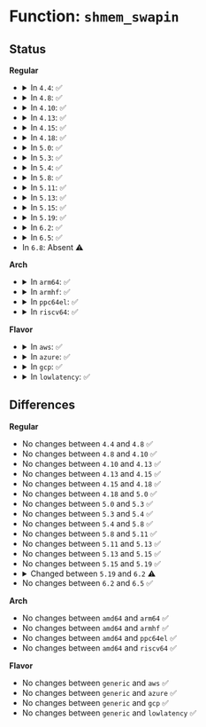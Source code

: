 # Function: <code>shmem_swapin</code>

## Status
<b>Regular</b>
<ul>
<li>
<details>
<summary>In <code>4.4</code>: ✅</summary>

```c
struct page *shmem_swapin(swp_entry_t swap, gfp_t gfp, struct shmem_inode_info *info, long unsigned int index);
```

**Collision:** Unique Static

**Inline:** No

**Transformation:** False

**Instances:**

```
In mm/shmem.c (ffffffff811a8350)
Location: mm/shmem.c:906
Inline: False
Direct callers:
  - mm/shmem.c:shmem_getpage_gfp
```
**Symbols:**

```
ffffffff811a8350-ffffffff811a8401: shmem_swapin (STB_LOCAL)
```
</details>
</li>
<li>
<details>
<summary>In <code>4.8</code>: ✅</summary>

```c
struct page *shmem_swapin(swp_entry_t swap, gfp_t gfp, struct shmem_inode_info *info, long unsigned int index);
```

**Collision:** Unique Static

**Inline:** No

**Transformation:** False

**Instances:**

```
In mm/shmem.c (ffffffff811bf090)
Location: mm/shmem.c:1356
Inline: False
Direct callers:
  - mm/shmem.c:shmem_getpage_gfp
```
**Symbols:**

```
ffffffff811bf090-ffffffff811bf141: shmem_swapin (STB_LOCAL)
```
</details>
</li>
<li>
<details>
<summary>In <code>4.10</code>: ✅</summary>

```c
struct page *shmem_swapin(swp_entry_t swap, gfp_t gfp, struct shmem_inode_info *info, long unsigned int index);
```

**Collision:** Unique Static

**Inline:** No

**Transformation:** False

**Instances:**

```
In mm/shmem.c (ffffffff811cf6c0)
Location: mm/shmem.c:1381
Inline: False
Direct callers:
  - mm/shmem.c:shmem_getpage_gfp
```
**Symbols:**

```
ffffffff811cf6c0-ffffffff811cf771: shmem_swapin (STB_LOCAL)
```
</details>
</li>
<li>
<details>
<summary>In <code>4.13</code>: ✅</summary>

```c
struct page *shmem_swapin(swp_entry_t swap, gfp_t gfp, struct shmem_inode_info *info, long unsigned int index);
```

**Collision:** Unique Static

**Inline:** No

**Transformation:** False

**Instances:**

```
In mm/shmem.c (ffffffff811d6500)
Location: mm/shmem.c:1406
Inline: False
Direct callers:
  - mm/shmem.c:shmem_getpage_gfp
```
**Symbols:**

```
ffffffff811d6500-ffffffff811d65b1: shmem_swapin (STB_LOCAL)
```
</details>
</li>
<li>
<details>
<summary>In <code>4.15</code>: ✅</summary>

```c
struct page *shmem_swapin(swp_entry_t swap, gfp_t gfp, struct shmem_inode_info *info, long unsigned int index);
```

**Collision:** Unique Static

**Inline:** No

**Transformation:** False

**Instances:**

```
In mm/shmem.c (ffffffff811eba20)
Location: mm/shmem.c:1429
Inline: False
Direct callers:
  - mm/shmem.c:shmem_getpage_gfp
```
**Symbols:**

```
ffffffff811eba20-ffffffff811ebad1: shmem_swapin (STB_LOCAL)
```
</details>
</li>
<li>
<details>
<summary>In <code>4.18</code>: ✅</summary>

```c
struct page *shmem_swapin(swp_entry_t swap, gfp_t gfp, struct shmem_inode_info *info, long unsigned int index);
```

**Collision:** Unique Static

**Inline:** No

**Transformation:** False

**Instances:**

```
In mm/shmem.c (ffffffff8120d210)
Location: mm/shmem.c:1445
Inline: False
Direct callers:
  - mm/shmem.c:shmem_getpage_gfp
```
**Symbols:**

```
ffffffff8120d210-ffffffff8120d2b9: shmem_swapin (STB_LOCAL)
```
</details>
</li>
<li>
<details>
<summary>In <code>5.0</code>: ✅</summary>

```c
struct page *shmem_swapin(swp_entry_t swap, gfp_t gfp, struct shmem_inode_info *info, long unsigned int index);
```

**Collision:** Unique Static

**Inline:** No

**Transformation:** False

**Instances:**

```
In mm/shmem.c (ffffffff81220f40)
Location: mm/shmem.c:1416
Inline: False
Direct callers:
  - mm/shmem.c:shmem_getpage_gfp
```
**Symbols:**

```
ffffffff81220f40-ffffffff81220fe9: shmem_swapin (STB_LOCAL)
```
</details>
</li>
<li>
<details>
<summary>In <code>5.3</code>: ✅</summary>

```c
struct page *shmem_swapin(swp_entry_t swap, gfp_t gfp, struct shmem_inode_info *info, long unsigned int index);
```

**Collision:** Unique Static

**Inline:** No

**Transformation:** False

**Instances:**

```
In mm/shmem.c (ffffffff81230710)
Location: mm/shmem.c:1443
Inline: False
Direct callers:
  - mm/shmem.c:shmem_swapin_page
```
**Symbols:**

```
ffffffff81230710-ffffffff812307b9: shmem_swapin (STB_LOCAL)
```
</details>
</li>
<li>
<details>
<summary>In <code>5.4</code>: ✅</summary>

```c
struct page *shmem_swapin(swp_entry_t swap, gfp_t gfp, struct shmem_inode_info *info, long unsigned int index);
```

**Collision:** Unique Static

**Inline:** No

**Transformation:** False

**Instances:**

```
In mm/shmem.c (ffffffff8123e930)
Location: mm/shmem.c:1458
Inline: False
Direct callers:
  - mm/shmem.c:shmem_swapin_page
```
**Symbols:**

```
ffffffff8123e930-ffffffff8123e9d9: shmem_swapin (STB_LOCAL)
```
</details>
</li>
<li>
<details>
<summary>In <code>5.8</code>: ✅</summary>

```c
struct page *shmem_swapin(swp_entry_t swap, gfp_t gfp, struct shmem_inode_info *info, long unsigned int index);
```

**Collision:** Unique Static

**Inline:** No

**Transformation:** False

**Instances:**

```
In mm/shmem.c (ffffffff8126bf80)
Location: mm/shmem.c:1463
Inline: False
Direct callers:
  - mm/shmem.c:shmem_swapin_page
```
**Symbols:**

```
ffffffff8126bf80-ffffffff8126c058: shmem_swapin (STB_LOCAL)
```
</details>
</li>
<li>
<details>
<summary>In <code>5.11</code>: ✅</summary>

```c
struct page *shmem_swapin(swp_entry_t swap, gfp_t gfp, struct shmem_inode_info *info, long unsigned int index);
```

**Collision:** Unique Static

**Inline:** No

**Transformation:** False

**Instances:**

```
In mm/shmem.c (ffffffff812769d0)
Location: mm/shmem.c:1518
Inline: False
Direct callers:
  - mm/shmem.c:shmem_swapin_page
```
**Symbols:**

```
ffffffff812769d0-ffffffff81276aa8: shmem_swapin (STB_LOCAL)
```
</details>
</li>
<li>
<details>
<summary>In <code>5.13</code>: ✅</summary>

```c
struct page *shmem_swapin(swp_entry_t swap, gfp_t gfp, struct shmem_inode_info *info, long unsigned int index);
```

**Collision:** Unique Static

**Inline:** No

**Transformation:** False

**Instances:**

```
In mm/shmem.c (ffffffff8127bdb0)
Location: mm/shmem.c:1492
Inline: False
Direct callers:
  - mm/shmem.c:shmem_swapin_page
```
**Symbols:**

```
ffffffff8127bdb0-ffffffff8127be8a: shmem_swapin (STB_LOCAL)
```
</details>
</li>
<li>
<details>
<summary>In <code>5.15</code>: ✅</summary>

```c
struct page *shmem_swapin(swp_entry_t swap, gfp_t gfp, struct shmem_inode_info *info, long unsigned int index);
```

**Collision:** Unique Static

**Inline:** No

**Transformation:** False

**Instances:**

```
In mm/shmem.c (ffffffff812b9f20)
Location: mm/shmem.c:1515
Inline: False
Direct callers:
  - mm/shmem.c:shmem_swapin_page
```
**Symbols:**

```
ffffffff812b9f20-ffffffff812b9ffa: shmem_swapin (STB_LOCAL)
```
</details>
</li>
<li>
<details>
<summary>In <code>5.19</code>: ✅</summary>

```c
struct page *shmem_swapin(swp_entry_t swap, gfp_t gfp, struct shmem_inode_info *info, long unsigned int index);
```

**Collision:** Unique Static

**Inline:** No

**Transformation:** False

**Instances:**

```
In mm/shmem.c (ffffffff813165b0)
Location: mm/shmem.c:1480
Inline: False
Direct callers:
  - mm/shmem.c:shmem_swapin_folio
```
**Symbols:**

```
ffffffff813165b0-ffffffff81316673: shmem_swapin (STB_LOCAL)
```
</details>
</li>
<li>
<details>
<summary>In <code>6.2</code>: ✅</summary>

```c
struct folio *shmem_swapin(swp_entry_t swap, gfp_t gfp, struct shmem_inode_info *info, long unsigned int index);
```

**Collision:** Unique Static

**Inline:** No

**Transformation:** False

**Instances:**

```
In mm/shmem.c (ffffffff8138bf90)
Location: mm/shmem.c:1499
Inline: False
Direct callers:
  - mm/shmem.c:shmem_swapin_folio
```
**Symbols:**

```
ffffffff8138bf90-ffffffff8138c082: shmem_swapin (STB_LOCAL)
```
</details>
</li>
<li>
<details>
<summary>In <code>6.5</code>: ✅</summary>

```c
struct folio *shmem_swapin(swp_entry_t swap, gfp_t gfp, struct shmem_inode_info *info, long unsigned int index);
```

**Collision:** Unique Static

**Inline:** No

**Transformation:** False

**Instances:**

```
In mm/shmem.c (ffffffff813be0e0)
Location: mm/shmem.c:1511
Inline: False
Direct callers:
  - mm/shmem.c:shmem_swapin_folio
```
**Symbols:**

```
ffffffff813be0e0-ffffffff813be1d4: shmem_swapin (STB_LOCAL)
```
</details>
</li>
<li>
In <code>6.8</code>: Absent ⚠️
</li>
</ul>
<b>Arch</b>
<ul>
<li>
<details>
<summary>In <code>arm64</code>: ✅</summary>

```c
struct page *shmem_swapin(swp_entry_t swap, gfp_t gfp, struct shmem_inode_info *info, long unsigned int index);
```

**Collision:** Unique Static

**Inline:** No

**Transformation:** False

**Instances:**

```
In mm/shmem.c (ffff8000102d06f0)
Location: mm/shmem.c:1458
Inline: False
Direct callers:
  - mm/shmem.c:shmem_swapin_page
```
**Symbols:**

```
ffff8000102d06f0-ffff8000102d07a8: shmem_swapin (STB_LOCAL)
```
</details>
</li>
<li>
<details>
<summary>In <code>armhf</code>: ✅</summary>

```c
struct page *shmem_swapin(swp_entry_t swap, gfp_t gfp, struct shmem_inode_info *info, long unsigned int index);
```

**Collision:** Unique Static

**Inline:** No

**Transformation:** False

**Instances:**

```
In mm/shmem.c (c04fa4c4)
Location: mm/shmem.c:1458
Inline: False
Direct callers:
  - mm/shmem.c:shmem_swapin_page
```
**Symbols:**

```
c04fa4c4-c04fa578: shmem_swapin (STB_LOCAL)
```
</details>
</li>
<li>
<details>
<summary>In <code>ppc64el</code>: ✅</summary>

```c
struct page *shmem_swapin(swp_entry_t swap, gfp_t gfp, struct shmem_inode_info *info, long unsigned int index);
```

**Collision:** Unique Static

**Inline:** No

**Transformation:** False

**Instances:**

```
In mm/shmem.c (c00000000038e190)
Location: mm/shmem.c:1458
Inline: False
Direct callers:
  - mm/shmem.c:shmem_swapin_page
```
**Symbols:**

```
c00000000038e190-c00000000038e268: shmem_swapin (STB_LOCAL)
```
</details>
</li>
<li>
<details>
<summary>In <code>riscv64</code>: ✅</summary>

```c
struct page *shmem_swapin(swp_entry_t swap, gfp_t gfp, struct shmem_inode_info *info, long unsigned int index);
```

**Collision:** Unique Static

**Inline:** No

**Transformation:** False

**Instances:**

```
In mm/shmem.c (ffffffe0001ecc0c)
Location: mm/shmem.c:1458
Inline: False
Direct callers:
  - mm/shmem.c:shmem_swapin_page
```
**Symbols:**

```
ffffffe0001ecc0c-ffffffe0001ecc92: shmem_swapin (STB_LOCAL)
```
</details>
</li>
</ul>
<b>Flavor</b>
<ul>
<li>
<details>
<summary>In <code>aws</code>: ✅</summary>

```c
struct page *shmem_swapin(swp_entry_t swap, gfp_t gfp, struct shmem_inode_info *info, long unsigned int index);
```

**Collision:** Unique Static

**Inline:** No

**Transformation:** False

**Instances:**

```
In mm/shmem.c (ffffffff81236f80)
Location: mm/shmem.c:1458
Inline: False
Direct callers:
  - mm/shmem.c:shmem_swapin_page
```
**Symbols:**

```
ffffffff81236f80-ffffffff81237029: shmem_swapin (STB_LOCAL)
```
</details>
</li>
<li>
<details>
<summary>In <code>azure</code>: ✅</summary>

```c
struct page *shmem_swapin(swp_entry_t swap, gfp_t gfp, struct shmem_inode_info *info, long unsigned int index);
```

**Collision:** Unique Static

**Inline:** No

**Transformation:** False

**Instances:**

```
In mm/shmem.c (ffffffff81229fe0)
Location: mm/shmem.c:1458
Inline: False
Direct callers:
  - mm/shmem.c:shmem_swapin_page
```
**Symbols:**

```
ffffffff81229fe0-ffffffff8122a089: shmem_swapin (STB_LOCAL)
```
</details>
</li>
<li>
<details>
<summary>In <code>gcp</code>: ✅</summary>

```c
struct page *shmem_swapin(swp_entry_t swap, gfp_t gfp, struct shmem_inode_info *info, long unsigned int index);
```

**Collision:** Unique Static

**Inline:** No

**Transformation:** False

**Instances:**

```
In mm/shmem.c (ffffffff81234d20)
Location: mm/shmem.c:1458
Inline: False
Direct callers:
  - mm/shmem.c:shmem_swapin_page
```
**Symbols:**

```
ffffffff81234d20-ffffffff81234dc9: shmem_swapin (STB_LOCAL)
```
</details>
</li>
<li>
<details>
<summary>In <code>lowlatency</code>: ✅</summary>

```c
struct page *shmem_swapin(swp_entry_t swap, gfp_t gfp, struct shmem_inode_info *info, long unsigned int index);
```

**Collision:** Unique Static

**Inline:** No

**Transformation:** False

**Instances:**

```
In mm/shmem.c (ffffffff81245120)
Location: mm/shmem.c:1458
Inline: False
Direct callers:
  - mm/shmem.c:shmem_swapin_page
```
**Symbols:**

```
ffffffff81245120-ffffffff812451c9: shmem_swapin (STB_LOCAL)
```
</details>
</li>
</ul>

## Differences
<b>Regular</b>
<ul>
<li>
No changes between <code>4.4</code> and <code>4.8</code> ✅
</li>
<li>
No changes between <code>4.8</code> and <code>4.10</code> ✅
</li>
<li>
No changes between <code>4.10</code> and <code>4.13</code> ✅
</li>
<li>
No changes between <code>4.13</code> and <code>4.15</code> ✅
</li>
<li>
No changes between <code>4.15</code> and <code>4.18</code> ✅
</li>
<li>
No changes between <code>4.18</code> and <code>5.0</code> ✅
</li>
<li>
No changes between <code>5.0</code> and <code>5.3</code> ✅
</li>
<li>
No changes between <code>5.3</code> and <code>5.4</code> ✅
</li>
<li>
No changes between <code>5.4</code> and <code>5.8</code> ✅
</li>
<li>
No changes between <code>5.8</code> and <code>5.11</code> ✅
</li>
<li>
No changes between <code>5.11</code> and <code>5.13</code> ✅
</li>
<li>
No changes between <code>5.13</code> and <code>5.15</code> ✅
</li>
<li>
No changes between <code>5.15</code> and <code>5.19</code> ✅
</li>
<li>
<details>
<summary>Changed between <code>5.19</code> and <code>6.2</code> ⚠️</summary>
<ul>
<li>
<b>Return type changed. </b>
<code>struct page *</code> ➡️ <code>struct folio *</code>
</li>
</ul>
</details>
</li>
<li>
No changes between <code>6.2</code> and <code>6.5</code> ✅
</li>
</ul>
<b>Arch</b>
<ul>
<li>
No changes between <code>amd64</code> and <code>arm64</code> ✅
</li>
<li>
No changes between <code>amd64</code> and <code>armhf</code> ✅
</li>
<li>
No changes between <code>amd64</code> and <code>ppc64el</code> ✅
</li>
<li>
No changes between <code>amd64</code> and <code>riscv64</code> ✅
</li>
</ul>
<b>Flavor</b>
<ul>
<li>
No changes between <code>generic</code> and <code>aws</code> ✅
</li>
<li>
No changes between <code>generic</code> and <code>azure</code> ✅
</li>
<li>
No changes between <code>generic</code> and <code>gcp</code> ✅
</li>
<li>
No changes between <code>generic</code> and <code>lowlatency</code> ✅
</li>
</ul>
